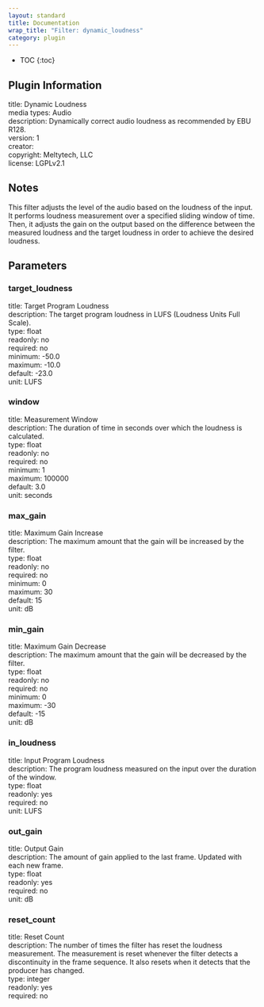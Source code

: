 ```yaml
---
layout: standard
title: Documentation
wrap_title: "Filter: dynamic_loudness"
category: plugin
---
```

* TOC
{:toc}

## Plugin Information

title: Dynamic Loudness  
media types:
Audio  
description: Dynamically correct audio loudness as recommended by EBU R128.  
version: 1  
creator:   
copyright: Meltytech, LLC  
license: LGPLv2.1  

## Notes

This filter adjusts the level of the audio based on the loudness of the input. It performs loudness measurement over a specified sliding window of time. Then, it adjusts the gain on the output based on the difference between the measured loudness and the target loudness in order to achieve the desired loudness.


## Parameters

### target_loudness

title: Target Program Loudness    
description:
The target program loudness in LUFS (Loudness Units Full Scale).  
type: float  
readonly: no  
required: no  
minimum: -50.0  
maximum: -10.0  
default: -23.0  
unit: LUFS  

### window

title: Measurement Window    
description:
The duration of time in seconds over which the loudness is calculated.  
type: float  
readonly: no  
required: no  
minimum: 1  
maximum: 100000  
default: 3.0  
unit: seconds  

### max_gain

title: Maximum Gain Increase    
description:
The maximum amount that the gain will be increased by the filter.  
type: float  
readonly: no  
required: no  
minimum: 0  
maximum: 30  
default: 15  
unit: dB  

### min_gain

title: Maximum Gain Decrease    
description:
The maximum amount that the gain will be decreased by the filter.  
type: float  
readonly: no  
required: no  
minimum: 0  
maximum: -30  
default: -15  
unit: dB  

### in_loudness

title: Input Program Loudness    
description:
The program loudness measured on the input over the duration of the window.  
type: float  
readonly: yes  
required: no  
unit: LUFS  

### out_gain

title: Output Gain    
description:
The amount of gain applied to the last frame. Updated with each new frame.  
type: float  
readonly: yes  
required: no  
unit: dB  

### reset_count

title: Reset Count    
description:
The number of times the filter has reset the loudness measurement. The measurement is reset whenever the filter detects a discontinuity in the frame sequence. It also resets when it detects that the producer has changed.  
type: integer  
readonly: yes  
required: no  

